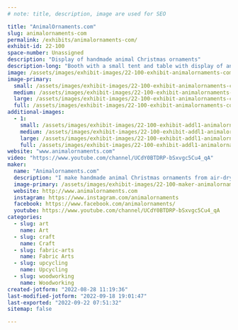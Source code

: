 ```yaml
---
# note: title, description, image are used for SEO

title: "AnimalOrnaments.com"
slug: animalornaments-com
permalink: /exhibits/animalornaments-com/
exhibit-id: 22-100
space-number: Unassigned
description: "Display of handmade animal Christmas ornaments"
description-long: "Booth with a small tent and table with display of animal ornaments.  Some ornaments will be displayed on a small Christmas tree and others will be on platforms of various heights.  Some ornaments will be hanging.  We will have a banner on the front of the tent. "
image: /assets/images/exhibit-images/22-100-exhibit-animalornaments-com-guys-large.jpg
image-primary: 
  small: /assets/images/exhibit-images/22-100-exhibit-animalornaments-com-guys-small.jpg
  medium: /assets/images/exhibit-images/22-100-exhibit-animalornaments-com-guys-medium.jpg
  large: /assets/images/exhibit-images/22-100-exhibit-animalornaments-com-guys-large.jpg
  full: /assets/images/exhibit-images/22-100-exhibit-animalornaments-com-guys-full.jpg
additional-images: 
  - 1:
    small: /assets/images/exhibit-images/22-100-exhibit-addl1-animalornaments-com-44-thumbnail-animalornaments-orig-final-tagline-4203-small.png
    medium: /assets/images/exhibit-images/22-100-exhibit-addl1-animalornaments-com-44-thumbnail-animalornaments-orig-final-tagline-4203-medium.png
    large: /assets/images/exhibit-images/22-100-exhibit-addl1-animalornaments-com-44-thumbnail-animalornaments-orig-final-tagline-4203-large.png
    full: /assets/images/exhibit-images/22-100-exhibit-addl1-animalornaments-com-44-thumbnail-animalornaments-orig-final-tagline-4203-full.png
website: "www.animalornaments.com"
video: "https://www.youtube.com/channel/UCdY0BTDRP-bSxvgc5Cu4_qA"
maker: 
  name: "Animalornaments.com"
  description: "I make handmade animal Christmas ornaments from air-dry clay, wood, cloth and recycled materials. They&#039;re suitable for holiday decorations or year-round display and I sell them for $20 each.  They&#039;re elaborately decorated and have a whimsical look.  No two are exactly alike.  I can also make custom ornaments of people&#039;s pets."
  image-primary: /assets/images/exhibit-images/22-100-maker-animalornaments-com-thumbnail-animalornaments-orig-final-tagline-medium.png
  website: http://www.animalornaments.com
  instagram: https://www.instagram.com/animalornaments
  facebook: https://www.facebook.com/animalornaments/
  youtube: https://www.youtube.com/channel/UCdY0BTDRP-bSxvgc5Cu4_qA
categories: 
  - slug: art
    name: Art
  - slug: craft
    name: Craft
  - slug: fabric-arts
    name: Fabric Arts
  - slug: upcycling
    name: Upcycling
  - slug: woodworking
    name: Woodworking
created-jotform: "2022-08-28 11:19:36"
last-modified-jotform: "2022-09-18 19:01:47"
last-exported: "2022-09-22 07:51:32"
sitemap: false

---
```

